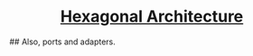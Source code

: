 <h1 align="center">
  <a href="https://en.wikipedia.org/wiki/Hexagonal_architecture_(software)#Origin">
    Hexagonal Architecture
  </a>
</h1>
## Also, ports and adapters.
